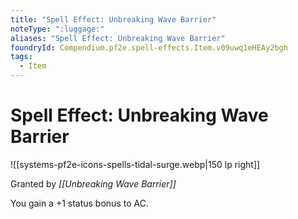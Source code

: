 ```yaml
---
title: "Spell Effect: Unbreaking Wave Barrier"
noteType: ":luggage:"
aliases: "Spell Effect: Unbreaking Wave Barrier"
foundryId: Compendium.pf2e.spell-effects.Item.v09uwq1eHEAy2bgh
tags:
  - Item
---
```


# Spell Effect: Unbreaking Wave Barrier
![[systems-pf2e-icons-spells-tidal-surge.webp|150 lp right]]

Granted by _[[Unbreaking Wave Barrier]]_

You gain a +1 status bonus to AC.
